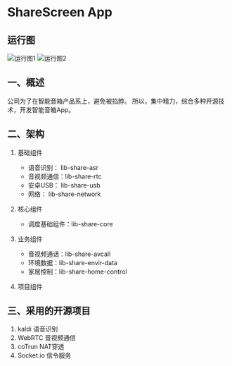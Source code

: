 # ShareScreen App

## 运行图
![运行图1](https://img-blog.csdnimg.cn/20200507004039423.jpg?x-oss-process=image/watermark,type_ZmFuZ3poZW5naGVpdGk,shadow_10,text_aHR0cHM6Ly9ibG9nLmNzZG4ubmV0L2RqMjAxNw==,size_16,color_FFFFFF,t_70)
![运行图2](https://img-blog.csdnimg.cn/20200507004059719.jpg?x-oss-process=image/watermark,type_ZmFuZ3poZW5naGVpdGk,shadow_10,text_aHR0cHM6Ly9ibG9nLmNzZG4ubmV0L2RqMjAxNw==,size_16,color_FFFFFF,t_70)
## 一、概述
公司为了在智能音箱产品系上，避免被掐脖。
所以，集中精力，综合多种开源技术，开发智能音箱App。


## 二、架构

1. 基础组件
   *  语音识别：  lib-share-asr
   *  音视频通信：lib-share-rtc
   *  安卓USB：   lib-share-usb
   *  网络：      lib-share-network

2. 核心组件
   * 调度基础组件：lib-share-core

3. 业务组件
   * 音视频通话：lib-share-avcall
   * 环境数据：lib-share-envir-data
   * 家居控制：lib-share-home-control

4. 项目组件


## 三、采用的开源项目
1. kaldi     语音识别
2. WebRTC    音视频通信
3. coTrun    NAT穿透
4. Socket.io 信令服务
